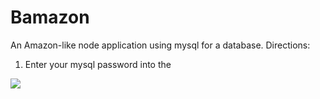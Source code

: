 # Bamazon
An Amazon-like node application using mysql for a database.
Directions:
1.  Enter your mysql password into the  

[![](http://img.youtube.com/vi/QtDGbdDekKU/0.jpg)](http://www.youtube.com/watch?v=QtDGbdDekKU "Bamazon Node App with MySQL")

